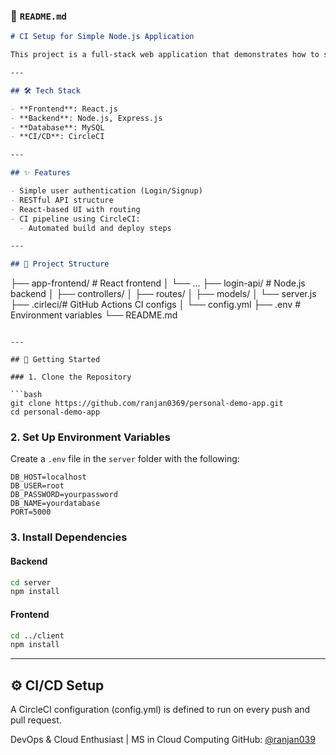 ### 📄 `README.md`

```markdown
# CI Setup for Simple Node.js Application

This project is a full-stack web application that demonstrates how to set up a **Continuous Integration (CI) pipeline** for a Node.js backend with a React.js frontend and a MySQL database. It includes a sample CI setup using GitHub Actions to automate testing and deployment workflows.

---

## 🛠️ Tech Stack

- **Frontend**: React.js
- **Backend**: Node.js, Express.js
- **Database**: MySQL
- **CI/CD**: CircleCI

---

## ✨ Features

- Simple user authentication (Login/Signup)
- RESTful API structure
- React-based UI with routing
- CI pipeline using CircleCI:
  - Automated build and deploy steps

---

## 📁 Project Structure

```

├── app-frontend/                 # React frontend
│   └── ...
├── login-api/                 # Node.js backend
│   ├── controllers/
│   ├── routes/
│   ├── models/
│   └── server.js
├── .cirleci/# GitHub Actions CI configs
│   └── config.yml
├── .env                   # Environment variables
└── README.md

````

---

## 🚀 Getting Started

### 1. Clone the Repository

```bash
git clone https://github.com/ranjan0369/personal-demo-app.git
cd personal-demo-app
````

### 2. Set Up Environment Variables

Create a `.env` file in the `server` folder with the following:

```env
DB_HOST=localhost
DB_USER=root
DB_PASSWORD=yourpassword
DB_NAME=yourdatabase
PORT=5000
```

### 3. Install Dependencies

#### Backend

```bash
cd server
npm install
```

#### Frontend

```bash
cd ../client
npm install
```
---

## ⚙️ CI/CD Setup

A CircleCI configuration (config.yml) is defined to run on every push and pull request.

DevOps & Cloud Enthusiast | MS in Cloud Computing
GitHub: [@ranjan039](https://github.com/ranjan0369)

